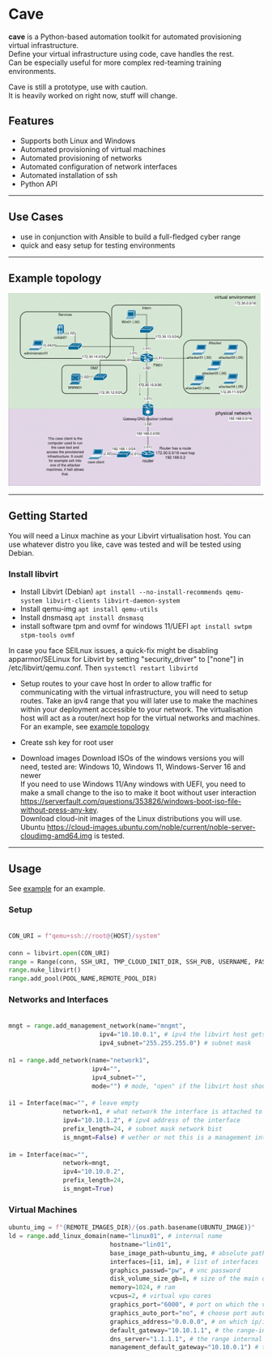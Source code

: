# Cave

**cave** is a Python-based automation toolkit for automated provisioning virtual infrastructure.  
Define your virtual infrastructure using code, cave handles the rest.  
Can be especially useful for more complex red-teaming training environments.  

Cave is still a prototype, use with caution.  
It is heavily worked on right now, stuff will change.  

## Features

* Supports both Linux and Windows
* Automated provisioning of virtual machines
* Automated provisioning of networks
* Automated configuration of network interfaces
* Automated installation of ssh
* Python API
---

## Use Cases
* use in conjunction with Ansible to build a full-fledged cyber range
* quick and easy setup for testing environments

---
## Example topology
![example topology image](./assets/example_topology.drawio.png)

---

## Getting Started

You will need a Linux machine as your Libvirt virtualisation host.
You can use whatever distro you like, cave was tested and will be tested using Debian.

### Install libvirt
* Install Libvirt (Debian) `apt install --no-install-recommends qemu-system libvirt-clients libvirt-daemon-system`
* Install qemu-img `apt install qemu-utils`
* Install dnsmasq `apt install dnsmasq`
* install software tpm and ovmf for windows 11/UEFI `apt install swtpm stpm-tools ovmf`

In case you face SElLnux issues, a quick-fix might be disabling apparmor/SELinux for Libvirt by setting "security_driver" to ["none"] in /etc/libvirt/qemu.conf. Then `systemctl restart libvirtd`  

* Setup routes to your cave host
In order to allow traffic for communicating with the virtual infrastructure, you will need to setup routes.
Take an ipv4 range that you will later use to make the machines within your deployment accessible to your network.
The virtualisation host will act as a router/next hop for the virtual networks and machines.  
For an example, see [example topology](assets/example_topology.drawio.png)

* Create ssh key for root user

* Download images
Download ISOs of the windows versions you will need, tested are: Windows 10, Windows 11, Windows-Server 16 and newer  
If you need to use Windows 11/Any windows with UEFI, you need to make a small change to the iso to make it boot without user interaction <https://serverfault.com/questions/353826/windows-boot-iso-file-without-press-any-key>.  
Download cloud-init images of the Linux distributions you will use. Ubuntu <https://cloud-images.ubuntu.com/noble/current/noble-server-cloudimg-amd64.img> is tested.

---

## Usage
See [example](test/test.py) for an example.  

### Setup
```python

CON_URI = f"qemu+ssh://root@{HOST}/system"

conn = libvirt.open(CON_URI)
range = Range(conn, SSH_URI, TMP_CLOUD_INIT_DIR, SSH_PUB, USERNAME, PASSWORD)
range.nuke_libvirt()
range.add_pool(POOL_NAME,REMOTE_POOL_DIR)
```

### Networks and Interfaces
```python

mngt = range.add_management_network(name="mngmt", 
                         ipv4="10.10.0.1", # ipv4 the libvirt host gets inside the network, it then acts as gateway
                         ipv4_subnet="255.255.255.0") # subnet mask

n1 = range.add_network(name="network1", 
                       ipv4="", 
                       ipv4_subnet="", 
                       mode="") # mode, "open" if the libvirt host should route to and from the network

i1 = Interface(mac="", # leave empty 
               network=n1, # what network the interface is attached to
               ipv4="10.10.1.2", # ipv4 address of the interface
               prefix_length=24, # subnet mask network bist
               is_mngmt=False) # wether or not this is a management interface e.g. is connected to a management network, mngmt interfaces will be detatched in the cleanup phase

im = Interface(mac="", 
               network=mngt, 
               ipv4="10.10.0.2", 
               prefix_length=24, 
               is_mngmt=True) 
```

### Virtual Machines
```python
ubuntu_img = f"{REMOTE_IMAGES_DIR}/{os.path.basename(UBUNTU_IMAGE)}"
ld = range.add_linux_domain(name="linux01", # internal name
                            hostname="lin01", 
                            base_image_path=ubuntu_img, # absolute path to the cloud-init base image on the libvirt host
                            interfaces=[i1, im], # list of interfaces
                            graphics_passwd="pw", # vnc password
                            disk_volume_size_gb=8, # size of the main disk in GB
                            memory=1024, # ram
                            vcpus=2, # virtual vpu cores
                            graphics_port="6000", # port on which the vnc server listens
                            graphics_auto_port="no", # choose port automatically, no if graphics_port is set
                            graphics_address="0.0.0.0", # on which ip/interface the vnc server should listen
                            default_gateway="10.10.1.1", # the range-internal default gateway
                            dns_server="1.1.1.1", # the range internal dns server
                            management_default_gateway="10.10.0.1") # the default gateway for the management interface
```
